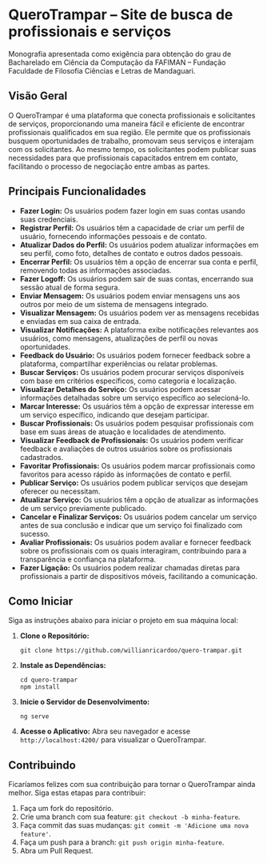# QueroTrampar – Site de busca de profissionais e serviços

Monografia apresentada como exigência para obtenção do grau de Bacharelado em Ciência da Computação da FAFIMAN – Fundação Faculdade de Filosofia Ciências e Letras de Mandaguari.

## Visão Geral

O QueroTrampar é uma plataforma que conecta profissionais e solicitantes de serviços, proporcionando uma maneira fácil e eficiente de encontrar profissionais qualificados em sua região. Ele permite que os profissionais busquem oportunidades de trabalho, promovam seus serviços e interajam com os solicitantes. Ao mesmo tempo, os solicitantes podem publicar suas necessidades para que profissionais capacitados entrem em contato, facilitando o processo de negociação entre ambas as partes.

## Principais Funcionalidades

- **Fazer Login:** Os usuários podem fazer login em suas contas usando suas credenciais.
- **Registrar Perfil:** Os usuários têm a capacidade de criar um perfil de usuário, fornecendo informações pessoais e de contato.
- **Atualizar Dados do Perfil:** Os usuários podem atualizar informações em seu perfil, como foto, detalhes de contato e outros dados pessoais.
- **Encerrar Perfil:** Os usuários têm a opção de encerrar sua conta e perfil, removendo todas as informações associadas.
- **Fazer Logoff:** Os usuários podem sair de suas contas, encerrando sua sessão atual de forma segura.
- **Enviar Mensagem:** Os usuários podem enviar mensagens uns aos outros por meio de um sistema de mensagens integrado.
- **Visualizar Mensagem:** Os usuários podem ver as mensagens recebidas e enviadas em sua caixa de entrada.
- **Visualizar Notificações:** A plataforma exibe notificações relevantes aos usuários, como mensagens, atualizações de perfil ou novas oportunidades.
- **Feedback do Usuário:** Os usuários podem fornecer feedback sobre a plataforma, compartilhar experiências ou relatar problemas.
- **Buscar Serviços:** Os usuários podem procurar serviços disponíveis com base em critérios específicos, como categoria e localização.
- **Visualizar Detalhes do Serviço:** Os usuários podem acessar informações detalhadas sobre um serviço específico ao selecioná-lo.
- **Marcar Interesse:** Os usuários têm a opção de expressar interesse em um serviço específico, indicando que desejam participar.
- **Buscar Profissionais:** Os usuários podem pesquisar profissionais com base em suas áreas de atuação e localidades de atendimento.
- **Visualizar Feedback de Profissionais:** Os usuários podem verificar feedback e avaliações de outros usuários sobre os profissionais cadastrados.
- **Favoritar Profissionais:** Os usuários podem marcar profissionais como favoritos para acesso rápido às informações de contato e perfil.
- **Publicar Serviço:** Os usuários podem publicar serviços que desejam oferecer ou necessitam.
- **Atualizar Serviço:** Os usuários têm a opção de atualizar as informações de um serviço previamente publicado.
- **Cancelar e Finalizar Serviços:** Os usuários podem cancelar um serviço antes de sua conclusão e indicar que um serviço foi finalizado com sucesso.
- **Avaliar Profissionais:** Os usuários podem avaliar e fornecer feedback sobre os profissionais com os quais interagiram, contribuindo para a transparência e confiança na plataforma.
- **Fazer Ligação:** Os usuários podem realizar chamadas diretas para profissionais a partir de dispositivos móveis, facilitando a comunicação.

## Como Iniciar

Siga as instruções abaixo para iniciar o projeto em sua máquina local:

1. **Clone o Repositório:**
   ```
   git clone https://github.com/willianricardoo/quero-trampar.git
   ```

2. **Instale as Dependências:**
   ```
   cd quero-trampar
   npm install
   ```

3. **Inicie o Servidor de Desenvolvimento:**
   ```
   ng serve
   ```

4. **Acesse o Aplicativo:**
   Abra seu navegador e acesse `http://localhost:4200/` para visualizar o QueroTrampar.

## Contribuindo

Ficaríamos felizes com sua contribuição para tornar o QueroTrampar ainda melhor. Siga estas etapas para contribuir:

1. Faça um fork do repositório.
2. Crie uma branch com sua feature: `git checkout -b minha-feature`.
3. Faça commit das suas mudanças: `git commit -m 'Adicione uma nova feature'`.
4. Faça um push para a branch: `git push origin minha-feature`.
5. Abra um Pull Request.
